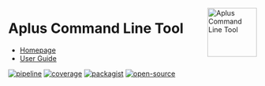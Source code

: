 <a href="https://gitlab.com/aplus-framework/aplus"><img src="https://gitlab.com/aplus-framework/aplus/-/raw/master/guide/image.png" alt="Aplus Command Line Tool" align="right" width="100"></a>

# Aplus Command Line Tool

- [Homepage](https://aplus-framework.com/packages/aplus)
- [User Guide](https://docs.aplus-framework.com/guides/aplus/index.html)

[![pipeline](https://gitlab.com/aplus-framework/aplus/badges/master/pipeline.svg)](https://gitlab.com/aplus-framework/aplus/-/pipelines?scope=branches)
[![coverage](https://gitlab.com/aplus-framework/aplus/badges/master/coverage.svg?job=test:php)](https://aplus-framework.gitlab.io/aplus/coverage/)
[![packagist](https://img.shields.io/packagist/v/aplus/aplus)](https://packagist.org/packages/aplus/aplus)
[![open-source](https://img.shields.io/badge/open--source-sponsor-magenta)](https://aplus-framework.com/sponsor)
